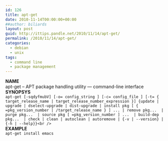 ```yaml
---
id: 126
title: apt-get
date: 2010-11-14T00:00:00+00:00
##author: biliards
layout: post
guid: http://ittips.pandle.net/2010/11/14/apt-get/
permalink: /2010/11/14/apt-get/
categories:
  - debian
  - unix
tags:
  - command line
  - package management
---
```

**NAME**  
apt-get &#8211; APT package handling utility &#8212; command-line interface  
**SYNOPSYS**  
`apt-get [-sqdyfmubV] [-o= config_string ] [-c= config_file ] [-t= { target_release_name | target_release_number_expression }] {update | upgrade | dselect-upgrade | dist-upgrade | install pkg [ { =pkg_version_number | /target_release_name } ] ... | remove pkg...  | purge pkg...  | source pkg [ =pkg_version_number ] ...  | build-dep pkg...  | check | clean | autoclean | autoremove | {-v | --version} | {-h | --help}}<br />
`  
**EXAMPLE**  
`apt-get install emacs`

